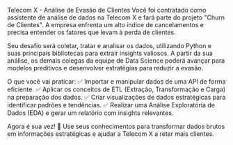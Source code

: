 Telecom X - Análise de Evasão de Clientes
Você foi contratado como assistente de análise de dados na Telecom X e fará parte do projeto "Churn de Clientes". A empresa enfrenta um alto índice de cancelamentos e precisa entender os fatores que levam à perda de clientes.

Seu desafio será coletar, tratar e analisar os dados, utilizando Python e suas principais bibliotecas para extrair insights valiosos. A partir da sua análise, os demais colegas da  equipe de Data Science poderá avançar para modelos preditivos e desenvolver estratégias para reduzir a evasão.

O que você vai praticar:
✅ Importar e manipular dados de uma API de forma eficiente.
✅ Aplicar os conceitos de ETL (Extração, Transformação e Carga) na preparação dos dados.
✅ Criar visualizações de dados estratégicas para identificar padrões e tendências.
✅ Realizar uma Análise Exploratória de Dados (EDA) e gerar um relatório com insights relevantes.

Agora é sua vez! 🚀 Use seus conhecimentos para transformar dados brutos em informações estratégicas e ajudar a Telecom X a reter mais clientes.
